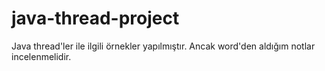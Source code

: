# java-thread-project
Java thread'ler ile ilgili örnekler yapılmıştır. Ancak word'den aldığım notlar incelenmelidir.

